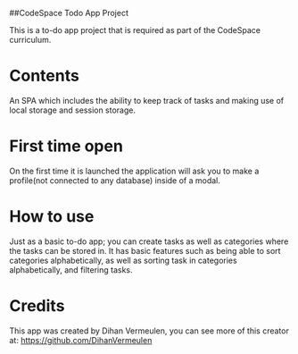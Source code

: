 ##CodeSpace Todo App Project

This is a to-do app project that is required as part of the CodeSpace curriculum.

# Contents 

An SPA which includes the ability to keep track of tasks and making use of local storage
and session storage.

# First time open

On the first time it is launched the application will ask you to make a profile(not connected to 
any database) inside of a modal. 

# How to use

Just as a basic to-do app; you can create tasks as well as categories where the tasks can be stored in.
It has basic features such as being able to sort categories alphabetically, as well as sorting task in
categories alphabetically, and filtering tasks.

# Credits

This app was created by Dihan Vermeulen, 
you can see more of this creator at: https://github.com/DihanVermeulen